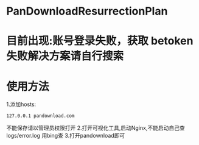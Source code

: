 # PanDownloadResurrectionPlan
# 目前出现:账号登录失败，获取 betoken失败解决方案请自行搜索
# 使用方法
1.添加hosts:
```
127.0.0.1 pandownload.com
```
不能保存请以管理员权限打开
2.打开可视化工具,启动Nginx,不能启动自己查logs/error.log 用bing查
3.打开pandownload即可
